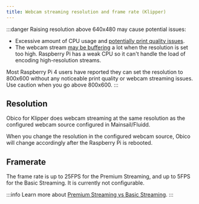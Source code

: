 ```yaml
---
title: Webcam streaming resolution and frame rate (Klipper)
---
```


:::danger
Raising resolution above 640x480 may cause potential issues:

- Excessive amount of CPU usage and [potentially print quality issues](streaming-compatibility-mode.md/#more-about-cpu-usage-in-compatibility-mode).
- The webcam stream [may be buffering](webcam-feed-is-laggy.md/#buffering) a lot when the resolution is set too high. Raspberry Pi has a weak CPU so it can't handle the load of encoding high-resolution streams.

Most Raspberry Pi 4 users have reported they can set the resolution to 800x600 without any noticeable print quality or webcam streaming issues. Use caution when you go above 800x600.
:::

## Resolution

Obico for Klipper does webcam streaming at the same resolution as the configured webcam source configured in Mainsail/Fluidd.

When you change the resolution in the configured webcam source, Obico will change accordingly after the Raspberry Pi is rebooted.

## Framerate

The frame rate is up to 25FPS for the Premium Streaming, and up to 5FPS for the Basic Streaming. It is currently not configurable.

:::info
Learn more about [Premium Streaming vs Basic Streaming](/docs/user-guides/webcam-streaming-for-human-eyes).
:::
